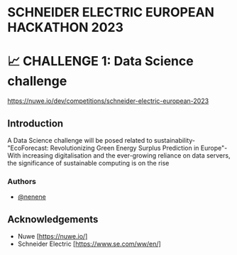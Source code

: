 # SCHNEIDER ELECTRIC EUROPEAN HACKATHON 2023

# 📈 CHALLENGE 1: Data Science challenge

https://nuwe.io/dev/competitions/schneider-electric-european-2023


## Introduction

A Data Science challenge will be posed related to sustainability- "EcoForecast: Revolutionizing Green Energy Surplus Prediction in Europe"- With increasing digitalisation and the ever-growing reliance on data servers, the significance of sustainable computing is on the rise

### Authors

- [@nenene](https://github.com/nenene1812)

## Acknowledgements

- Nuwe [https://nuwe.io/]
- Schneider Electric [https://www.se.com/ww/en/]